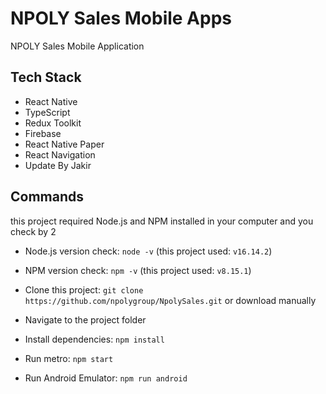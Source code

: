 # NPOLY Sales Mobile Apps

NPOLY Sales Mobile Application

## Tech Stack

- React Native
- TypeScript
- Redux Toolkit
- Firebase
- React Native Paper
- React Navigation
- Update By Jakir

## Commands

this project required Node.js and NPM installed in your computer and you check by 2

- Node.js version check: `node -v` (this project used: `v16.14.2`)
- NPM version check: `npm -v` (this project used: `v8.15.1`)

- Clone this project: `git clone https://github.com/npolygroup/NpolySales.git` or download manually
- Navigate to the project folder
- Install dependencies: `npm install`
- Run metro: `npm start`
- Run Android Emulator: `npm run android`
